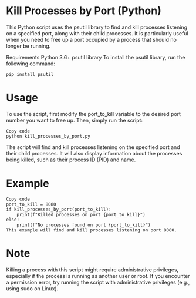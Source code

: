 # Kill Processes by Port (Python)
This Python script uses the psutil library to find and kill processes listening on a specified port, along with their child processes. It is particularly useful when you need to free up a port occupied by a process that should no longer be running.

Requirements
Python 3.6+
psutil library
To install the psutil library, run the following command:

```
pip install psutil
````

# Usage
To use the script, first modify the port_to_kill variable to the desired port number you want to free up. Then, simply run the script:

```
Copy code
python kill_processes_by_port.py
```
The script will find and kill processes listening on the specified port and their child processes. It will also display information about the processes being killed, such as their process ID (PID) and name.


# Example
```
Copy code
port_to_kill = 8080
if kill_processes_by_port(port_to_kill):
    print(f"Killed processes on port {port_to_kill}")
else:
    print(f"No processes found on port {port_to_kill}")
This example will find and kill processes listening on port 8080.
```

# Note
Killing a process with this script might require administrative privileges, especially if the process is running as another user or root. If you encounter a permission error, try running the script with administrative privileges (e.g., using sudo on Linux).
